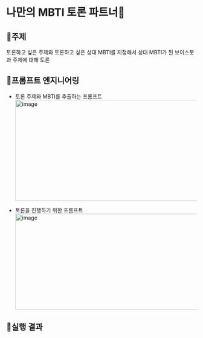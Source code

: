 # 나만의 MBTI 토론 파트너🤖

## 🔸주제
토론하고 싶은 주제와 토론하고 싶은 상대 MBTI를 지정해서 상대 MBTI가 된 보이스봇과 주제에 대해 토론

## 🔸프롬프트 엔지니어링
- 토론 주제와 MBTI를 추출하는 프롬프트 <br>
  <img width="670" height="267" alt="image" src="https://github.com/user-attachments/assets/6fd0a2cf-f803-4a76-9cce-81700e9ea1a2" />


- 토론을 진행하기 위한 프롬프트
  <img width="935" height="254" alt="image" src="https://github.com/user-attachments/assets/3f340fb1-ed4e-4f91-aa8f-16ef33348fea" />


## 🔸실행 결과
